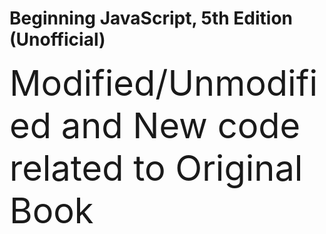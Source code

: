 # Beginning JavaScript, 5th Edition (Unofficial)

<span style="font-size:4em;">Modified/Unmodified and New code related to Original Book</span>